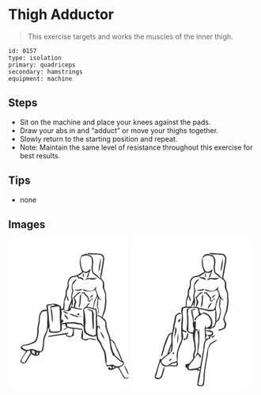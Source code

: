 # Thigh Adductor
> This exercise targets and works the muscles of the inner thigh.

``` 
id: 0157 
type: isolation 
primary: quadriceps 
secondary: hamstrings 
equipment: machine 
``` 

## Steps

 - Sit on the machine and place your knees against the pads.
 - Draw your abs in and “adduct” or move your thighs together.
 - Slowly return to the starting position and repeat.
 - Note: Maintain the same level of resistance throughout this exercise for best results.

## Tips

 - none

## Images

<svg width="182pt" height="300" viewBox="0 0 182 225" xmlns="http://www.w3.org/2000/svg">
  <g fill="#FFF">
    <path d="M0 0h182v202.96c-1.79-4.28-3.53-8.78-6.77-12.2 1.82 5.29 4.64 10.17 6.77 15.35v3.13c-1.06.53-2.12 1.07-3.18 1.61-1.22-.93-2.88-1.47-3.59-2.92-2.38-4.42-4.64-8.9-7.29-13.16 2.97-1.26 6.69-2.66 7.43-6.23.68-1.74-1.38-2.79-2.21-4.02-2.47-7.13-5.73-13.94-8.96-20.75-1.91-4.36-3.24-10.56-8.9-11.27-.73-5.89-4.01-10.98-5.24-16.73-1.51-3.76-.41-8.01-2.07-11.72-.94-2.38-3.27-3.67-5.16-5.19 1.72-4.54 4.4-8.81 4.91-13.73.43-4.41 1.46-8.84.9-13.29-.54-4.59.39-9.42-1.7-13.74-1.94-3.76-1.31-8.03-1.6-12.08-.84-2.75-2.93-4.83-4.64-7.04.7-3.3 1.5-6.58 2.01-9.91.81-6.71 2.76-13.28 2.87-20.08-.34-3.72-3.66-7-7.52-6.77-6.34-.04-12.72-1.42-19.02-.4.69.51 1.4 1.02 2.11 1.51 5.27-.41 10.54.42 15.81.32 3.94-.49 7.68 3.4 6.82 7.29-1.2 9.72-3.59 19.25-4.63 28.99-2.69-3.61-5.92-6.82-9.89-9-1.23-3.94-1.69-8.13-.78-12.2.91-4.27.72-9.3-2.33-12.71-2.15-2.46-6.08-1.33-8.15-3.86-2.28.97-4.91 1.35-6.88 2.92-4.86 7.48-2.49 17.22.9 24.79-3.81 2.35-7.39 5.49-11.99 6.08-3.54.27-7.03 2.07-8.6 5.37-1.64 2.62-1.14 5.8-1.42 8.72.05 2.9-2.08 5.16-2.67 7.89-.43 3.27 0 6.7-1.28 9.82-2.34 5.5-1.88 11.59-3.07 17.35-.89.23-1.78.47-2.66.7-.55-1.65-.26-4.09-2.11-4.96-3.78-1.82-7.93-3.65-12.24-2.82 1.15.62 2.33 1.18 3.54 1.69.37.14 1.12.43 1.49.57-2.38.63-4.76 1.29-7.12 2.02-.07 4.65 1.3 9.14 1.61 13.75.38 3.65.29 7.46 1.87 10.86.11-7.62.28-15.58-2.61-22.76 3.96-1.54 8.19-1.93 12.4-1.95 1.53 6.81.69 13.87 1.14 20.79-.21 5.45 1.44 10.98-.05 16.35-4.61 1.07-9.33 1.07-13.98.37-.27-1.45-.5-2.9-.78-4.35-.89 1.31-2.24 2.71-2.08 4.4.76 1.24 2.09 2.14 3.58 2.2 5.18.54 10.97.42 15.37-2.72 1.46-2.91.5-6.36.75-9.48 1.52-.31 3.05-.61 4.57-.9.83 1.92 1.8 3.77 2.89 5.56-1.92.79-3.82 1.63-5.6 2.7 2.72.34 4.92-1.29 6.92-2.86 2.72.79 5.46 1.53 8.25 2.06-.36 3.12 0 6.51-1.6 9.35-2.57 2.64-6.46 1.41-8.83-.82.79-.37 2.36-1.11 3.15-1.48-.18-.35-.53-1.04-.71-1.38-8.96 1.89-18.08 2.91-27.11 4.37-1.34.3-2.41 1.04-3.23 2.22 9.16-1.16 18.2-3.13 27.4-4.07.19.66.56 1.97.75 2.63 2.12.67 4.3 1.75 6.59 1.32 1.74-.47 3.24-1.51 4.81-2.36.22-3.4.22-6.82.07-10.23 4.19.31 8.32 1.08 12.46 1.73-.18 4.24-1.27 8.41-1.34 12.64 1.36 1.86 3.58 2.83 5.76 3.36 2.39.62 4.36-1.2 6.3-2.25 3.84.95 7.82 1.8 11.79 1.29-3.96-1.44-8.2-2.29-12.42-2.23-2.84.95-6.7 3.02-8.84-.3 0-4.64.95-9.52-1.15-13.89-4.93-1.05-9.94-1.76-14.98-1.96-2.67-.27-5.74-.59-7.72-2.57-.04-1.19-.04-2.39 0-3.58 3.95.01 7.92-.3 11.86.1 2.93.62 5.81 1.51 8.84 1.42 1.49 1.24 2.94 2.53 4.37 3.85.13 3.49-.22 7.87 3.07 10.12 4.76 2.97 10.88 6.22 16.37 3.09.32 3.02.62 6.36 2.94 8.6 3.16 3.25 3.92 7.89 6.3 11.63 5.34 7.87 1.56 18.48 7.01 26.35 1.53-.35 3.04-.84 4.62-.9l.59.28c1.55.72 2.48 2.63.77 3.78-1.04-.6-1.98-1.37-2.99-1.98-1.06-.58-1.27 1.39-1.83 1.9 3.15 4.44 8.65 1.25 11.89-1.35 1.14.02 2.29.04 3.43.07 2.53 4.35 5.2 8.64 7.28 13.23 1.33 3.11 5.39 4.14 8.19 2.31V225H0V0m137.03 48.82l.74-.15c1.91-6.65 2.35-13.66 2.8-20.54-1.98 6.71-3.34 13.71-3.54 20.69M57.91 99.67c-.02 2.64.06 5.28.57 7.88-2.6-1.76-5.41.02-7.83 1.16-3.94 4.08-4.3 9.9-4.65 15.25-.04 4.47-2.27 8.61-2.05 13.11.15 5.86-.07 12.33-3.51 17.31-3.35 2.64-7.78 3.54-11.61 5.38-4.12.04-9.83.94-10.01 6.18 2.36 2.1 5.34 3.15 8.15 4.45-3.23 4.86-6.65 9.69-8.89 15.11 1.13 1.36 2.58 2.39 3.98 3.45 1.93-.84 4.69-.82 5.59-3.06 2.09-4.24 4.84-8.08 7.28-12.1 3.18 2.82 8.89 5.05 12.11 1.17.03-.72.09-2.16.13-2.87 2.32-1.11 5.81-1.93 5.96-5.07 1.85-6.58.37-13.76 3.36-20.07 1.96-4.1 3.6-8.37 4.01-12.93l.57 3.04c3.34-3.94.93-9.34.78-13.95-.23-7.43-1.39-14.76-1.94-22.15 2.1-.55 4.26-.86 6.44-.74-.1-.47-.32-1.43-.42-1.91-2.72.18-5.4.65-8.02 1.36z"/>
    <path d="M111.63 26.7c3.44-2.8 8.44-2.36 12.21-.45 1.17.51 2.05 1.53 2.27 2.82 1.5 4.48.94 9.34-.01 13.88.45 3.02.57 6.3 1.9 9.07 2.81 2.2 5.79 4.2 8.34 6.73 1.98 2.02 5.3 2.71 6.35 5.57 1.77 3.66-.49 7.97 1.43 11.58 1.7 3.49 3.3 7.24 2.7 11.23.44 6.83-.16 13.66-1.45 20.37-1.11 3.57-2.48 7.05-3.47 10.66-1.49-.82-2.98-1.64-4.49-2.42l.3-.7c-1.14.08-2.29.17-3.43.28 1.21-4.07-.92-7.85-.94-11.88l-.36 2.59c-1.29-.31-2.58-.63-3.87-.97 1.85-6.16 2.21-13.1 6.78-18.07-.65 4.02-.64 8.1-1.27 12.12-.43 2.84.56 5.72 2.01 8.13-.06 2.38-.22 4.75-.31 7.13 1.65-3.72 1.46-7.95-.66-11.45.4-2.95.81-5.91.69-8.89-.01-1.41-.26-3.05.92-4.11 1.14 1.52 2.71 2.56 4.47 3.25-1.86-2.43-4.48-4.38-5.48-7.38-1.19-3.31-2.25-6.67-3.56-9.93.58-1.22.93-2.51.84-3.87-1.99 2.24-3.4 5.39-6.54 6.21-4.98 1.28-9.93-.75-14.56-2.39 1.16 1.92 3.16 3.44 5.48 3.36 4.64.36 9.93.64 13.78-2.46 1.06 3.21 3.24 6.43 2.24 9.93-.22 2.63-2.41 4.38-3.31 6.72-.76 2.78-1.17 5.63-1.49 8.49-.28.74-.82 2.22-1.1 2.97-2.76-1.21-5.69-1.91-8.69-2.13 1.47-1.95 3.09-3.78 4.58-5.71-3.14-.05-4.28 3.42-5.83 5.56-2.54 1.08-5.03 3.37-4.37 6.42 1.1 8.15-.75 16.39.81 24.51-.94-2.34-1.93-5.74-5.04-5.82-3.9-.18-7.58-2.03-11.53-1.63-4.32.34-8.79-.39-12.97 1.05-1.65.58-3.4.65-5.12.64 1.01-.59 2.05-1.12 3.11-1.63.2-1.26.39-2.51.58-3.77-.36.19-1.09.58-1.45.77l-1.71-1.51c-.29-4.52 1.85-9.04-.14-13.41.72-.21 2.17-.63 2.9-.84 3.58 1.5 8.83 3.49 11.77-.13.05-.81.14-2.45.19-3.27 3.94 1.13 8.03 1.53 11.99 2.57 1.67.27 3.9 1.08 5.03-.67-3.58-.49-7.12-1.21-10.6-2.14-.74-3.08 1.24-5.72 1.77-8.62-.86-1.99-1.96-3.87-2.93-5.8 2.82-3.19 5.24-7.45 9.99-7.63-1.59-1.88-4.63-.93-6 .73-1.67 2.11-3.42 4.17-5.58 5.8.38 2.41 1.51 4.59 2.2 6.91-.83 2.92-2.04 5.78-1.48 8.91l-2.98-1.69c1.7-4.14 2.23-8.9.79-13.19-1.46-3.68 1.05-7.29 1.49-10.93-.54-2.22-2.1-4.34-1.5-6.72.36-4.57 4.8-6.97 6.78-10.75-7.34 2.05-9.42 11.66-6.78 17.98-1.56 3.94-2.26 8.2-1.52 12.39-.97 5.65-4.68 10.48-4.95 16.31-2.02.27-5.44 1.51-6.04-1.41.12-3.41 1.21-6.84.2-10.22.78-3.12 2.06-6.09 3.46-8.99.44 2.34 1.1 4.64 1.88 6.89.4-.13 1.19-.4 1.59-.53-1.14-2.17-.81-5.51-3.32-6.67.12-2.84.23-5.69.43-8.52 1.91-2.2 3.14-4.91 2.58-7.88-.63-4.61.91-9.86 5.38-11.98 2.45-.42 5.06-.25 7.2-1.78.49.95.95 1.92 1.4 2.89 3.24.19 6.18 1.44 8.88 3.18-.41-4.45-5.04-4-8.15-4.94-.89-1.16.44-2.29 1.45-2.68 2.1-1.21 4.25-2.44 5.75-4.41 1.35.49 2.71.95 4.08 1.41 1.67-.6 3.33-1.21 5-1.81-1.46 2.59-2.73 5.28-3.63 8.12 1.16.02 1.93-.48 2.31-1.51 1.61-3.59 1.94-7.61 3.97-11.04-3.29.68-5.27 5.06-9.17 4.21-4.41-1.56-4.84-6.78-5.89-10.65-.01-4.1-1.92-9.08 1.42-12.36m1.65 25c-.6 2.24-.63 4.72 1.44 6.17-.29-2.08.06-4.47-1.44-6.17m3.21 10.92c1.91-.63 3.66-2.49 5.8-1.97 3.98.81 9.35 1.99 12.01-2-4.44.93-8.92.57-13.39.34-2.28-.21-3.48 1.94-4.42 3.63m-15.65 14.16c.81 1.51 2.65 1.42 4.11 1.55 2.56.04 6.32.4 6.76-2.92-3.46 1.42-7.18 1.7-10.87 1.37m10.38 4.01l.07 1.32c.87.03 2.6.09 3.46.13 1.37 2.6 3.72 4.44 5.38 6.82 1.45 1.79-.63 4.57 1.61 5.9.12-.94.34-2.81.45-3.75.34-3.92-3.59-5.98-5.43-8.92-.94-2.3-3.66-1.2-5.54-1.5m-2.73 6.63c-.36 4.51-.04 9.18-1.44 13.55-.48 1.04.09 2.07.35 3.08 3.24-6.24 2.47-13.39 3.04-20.15-1.32.71-1.79 2.11-1.95 3.52m14.39 1.92c2.68-.57 4.76-2.46 6.47-4.48-2.95.06-4.74 2.45-6.47 4.48m3.35 1.02c-.75 1.56-.25 2.07 1.49 1.51.74-1.56.24-2.07-1.49-1.51m-3.67 4.86c1.48.28 2.66-1.96 2.21-3.22-1.44-.24-2.68 1.96-2.21 3.22m-39.65 14.45c2.25 2.08 5.12 3.28 8.07 3.99-1.99-2.45-4.6-4.88-8.07-3.99m9.77 3.49c2.82 3.7 8.21 3.01 11.91 5.41 2.34-1.35 5.14-1.02 7.64-1.9-2.27-.01-4.52.28-6.76.62-1.47-.93-3.05-1.61-4.75-1.98-2.6-.96-5.32-1.62-8.04-2.15m11.81 1.86c1.16 1.28 3.92-.19 3.13-1.9-1.07-1.32-3.66.39-3.13 1.9m-19.91-1.27c1.62 3.07 3.29 6.62 6.42 8.39-1.22-3.35-2.74-7.14-6.42-8.39z"/>
    <path d="M92.93 106.34c.51-3.35 1.69-6.54 3.29-9.52-.1 1.75-.22 3.5-.34 5.25-1.5 1.04-2.35 2.59-2.95 4.27zM114.76 106.39c1.1-.74 2.19-1.49 3.28-2.25 4.95-.09 9.35 2.35 14.11 3.25 1.51 6.76.12 13.68.68 20.5.35 5.64-.06 11.28-.25 16.92-1.17.58-2.34 1.14-3.52 1.7-3.67-1.8-8.34-2.32-10.95-5.76-2.15-4.59-1.59-9.87-.74-14.7-.39-6.6-.96-13.24-2.61-19.66m5.65.67c2.24.81 4.42 1.76 6.58 2.77-.14 9.23.63 18.39 1.33 27.58.74-1.35 1.68-2.76 1.47-4.39-.05-5.67-.2-11.34-.12-17.01.05-2.71-.32-5.57-1.88-7.86-1.3-.63-2.78-.68-4.17-.94-.82-.51-1.65-1.01-2.48-1.51-.18.34-.55 1.02-.73 1.36zM51.33 110.36c2.39-.61 4.84-1.55 7.35-1.07.41 4.55.87 9.15.37 13.72-.47 6.49.98 13.48-2.44 19.43-2.55 4.22-3.87 9.08-3.89 14.01.14 4.16-1.18 8.13-1.86 12.18l-1.8 1.52c-3.95-.02-7.45-1.93-11.08-3.2-3.06-1.07-6.04.62-9 1.21-3.26-.51-6.79-1.61-8.32-4.83 2.9-2.21 6.54-1.86 9.94-2.37 4-2.84 10.54-2.41 12.67-7.42 1.8-4.96 3.04-10.21 2.79-15.51-.16-4.03.59-8.02 1.72-11.87-.2-5.34.12-11.43 3.55-15.8zM135.21 116.32c4.3 1.36 7.73 4.7 10.84 7.89 1.75 2.6 1.03 5.82 1.09 8.74 1.46 3.41 1.76 7.2 3.44 10.53 3.15 6.66 3.6 14.13 4.18 21.35.81 3.72 2.52 7.17 3.74 10.76.31 1.35 1.72 1.7 2.8 2.26 2.07 1.51 4.04 3.17 5.75 5.09 1.99 2.23 5.04 2.98 7.25 4.95-1.55 4.63-7.15 5.49-11.38 4.95-1.72-.77-3.16-2.13-4.97-2.69-2.38.16-4.69.74-7.02 1.19-.55-.38-1.65-1.13-2.19-1.51.78-6.65.1-13.35-1.78-19.75-1.87-4.06-4.73-7.66-5.93-12.03-.73-3.21-4.01-5.02-4.71-8.26-1.13-5.84-1.83-12.19.39-17.86.84 1.7 1.16 3.9 2.9 4.99-.3-1.77-.81-3.49-1.38-5.19-1.18-.08-2.35-.11-3.52-.25 1.35-4.97-1.59-10.56.5-15.16m4.26 23.72c1.02 4.39 4.04 7.91 5.77 12.01.72-4.84-3.05-8.51-5.77-12.01z"/>
    <path d="M155.34 153.18c5.35 2.91 6.92 9.14 9.04 14.36 2.84 5.64 4.88 11.61 7.75 17.24-4.15-1.75-6.01-6.43-10.35-7.88-.11-.93-.22-1.85-.32-2.77-2.3-1.75-2.55-4.8-3.65-7.28-1.79-4.33-1.95-9.08-2.47-13.67zM36.1 168.39c1.38.61 2.75 1.23 4.11 1.88-.15 1.63-.22 3.26-.22 4.9-1.05-1.26-2.39-2.19-3.99-2.61.03-1.39.05-2.78.1-4.17zM28.59 170.33c1.37-.51 2.74-1.03 4.11-1.54.31 1.29.65 2.58 1.02 3.86-3.01 4.74-6.03 9.47-8.87 14.32l-3.66.06c-3.59-4.18 2.57-7.69 3.49-11.68 1.6-1.43 2.94-3.11 3.91-5.02zM43.07 171.93c.39-.09 1.16-.26 1.55-.35.25 1.75.99 3.95-1.57 4.05.01-.93.01-2.77.02-3.7zM159 193.16c1.35-.89 2.81 1.45 1.43 2.29-1.38 1.05-2.62-1.43-1.43-2.29z"/>
  </g>
  <g fill="#333">
    <path d="M119.04 21.82c6.3-1.02 12.68.36 19.02.4 3.86-.23 7.18 3.05 7.52 6.77-.11 6.8-2.06 13.37-2.87 20.08-.51 3.33-1.31 6.61-2.01 9.91 1.71 2.21 3.8 4.29 4.64 7.04.29 4.05-.34 8.32 1.6 12.08 2.09 4.32 1.16 9.15 1.7 13.74.56 4.45-.47 8.88-.9 13.29-.51 4.92-3.19 9.19-4.91 13.73 1.89 1.52 4.22 2.81 5.16 5.19 1.66 3.71.56 7.96 2.07 11.72 1.23 5.75 4.51 10.84 5.24 16.73 5.66.71 6.99 6.91 8.9 11.27 3.23 6.81 6.49 13.62 8.96 20.75.83 1.23 2.89 2.28 2.21 4.02-.74 3.57-4.46 4.97-7.43 6.23 2.65 4.26 4.91 8.74 7.29 13.16.71 1.45 2.37 1.99 3.59 2.92 1.06-.54 2.12-1.08 3.18-1.61v1.37c-2.8 1.83-6.86.8-8.19-2.31-2.08-4.59-4.75-8.88-7.28-13.23-1.14-.03-2.29-.05-3.43-.07-3.24 2.6-8.74 5.79-11.89 1.35.56-.51.77-2.48 1.83-1.9 1.01.61 1.95 1.38 2.99 1.98 1.71-1.15.78-3.06-.77-3.78l-.59-.28c-1.58.06-3.09.55-4.62.9-5.45-7.87-1.67-18.48-7.01-26.35-2.38-3.74-3.14-8.38-6.3-11.63-2.32-2.24-2.62-5.58-2.94-8.6-5.49 3.13-11.61-.12-16.37-3.09-3.29-2.25-2.94-6.63-3.07-10.12-1.43-1.32-2.88-2.61-4.37-3.85-3.03.09-5.91-.8-8.84-1.42-3.94-.4-7.91-.09-11.86-.1-.04 1.19-.04 2.39 0 3.58 1.98 1.98 5.05 2.3 7.72 2.57 5.04.2 10.05.91 14.98 1.96 2.1 4.37 1.15 9.25 1.15 13.89 2.14 3.32 6 1.25 8.84.3 4.22-.06 8.46.79 12.42 2.23-3.97.51-7.95-.34-11.79-1.29-1.94 1.05-3.91 2.87-6.3 2.25-2.18-.53-4.4-1.5-5.76-3.36.07-4.23 1.16-8.4 1.34-12.64-4.14-.65-8.27-1.42-12.46-1.73.15 3.41.15 6.83-.07 10.23-1.57.85-3.07 1.89-4.81 2.36-2.29.43-4.47-.65-6.59-1.32-.19-.66-.56-1.97-.75-2.63-9.2.94-18.24 2.91-27.4 4.07.82-1.18 1.89-1.92 3.23-2.22 9.03-1.46 18.15-2.48 27.11-4.37.18.34.53 1.03.71 1.38-.79.37-2.36 1.11-3.15 1.48 2.37 2.23 6.26 3.46 8.83.82 1.6-2.84 1.24-6.23 1.6-9.35-2.79-.53-5.53-1.27-8.25-2.06-2 1.57-4.2 3.2-6.92 2.86 1.78-1.07 3.68-1.91 5.6-2.7a45.086 45.086 0 0 1-2.89-5.56c-1.52.29-3.05.59-4.57.9-.25 3.12.71 6.57-.75 9.48-4.4 3.14-10.19 3.26-15.37 2.72-1.49-.06-2.82-.96-3.58-2.2-.16-1.69 1.19-3.09 2.08-4.4.28 1.45.51 2.9.78 4.35 4.65.7 9.37.7 13.98-.37 1.49-5.37-.16-10.9.05-16.35-.45-6.92.39-13.98-1.14-20.79-4.21.02-8.44.41-12.4 1.95 2.89 7.18 2.72 15.14 2.61 22.76-1.58-3.4-1.49-7.21-1.87-10.86-.31-4.61-1.68-9.1-1.61-13.75 2.36-.73 4.74-1.39 7.12-2.02-.37-.14-1.12-.43-1.49-.57-1.21-.51-2.39-1.07-3.54-1.69 4.31-.83 8.46 1 12.24 2.82 1.85.87 1.56 3.31 2.11 4.96.88-.23 1.77-.47 2.66-.7 1.19-5.76.73-11.85 3.07-17.35 1.28-3.12.85-6.55 1.28-9.82.59-2.73 2.72-4.99 2.67-7.89.28-2.92-.22-6.1 1.42-8.72 1.57-3.3 5.06-5.1 8.6-5.37 4.6-.59 8.18-3.73 11.99-6.08-3.39-7.57-5.76-17.31-.9-24.79 1.97-1.57 4.6-1.95 6.88-2.92 2.07 2.53 6 1.4 8.15 3.86 3.05 3.41 3.24 8.44 2.33 12.71-.91 4.07-.45 8.26.78 12.2 3.97 2.18 7.2 5.39 9.89 9 1.04-9.74 3.43-19.27 4.63-28.99.86-3.89-2.88-7.78-6.82-7.29-5.27.1-10.54-.73-15.81-.32-.71-.49-1.42-1-2.11-1.51m-7.41 4.88c-3.34 3.28-1.43 8.26-1.42 12.36 1.05 3.87 1.48 9.09 5.89 10.65 3.9.85 5.88-3.53 9.17-4.21-2.03 3.43-2.36 7.45-3.97 11.04-.38 1.03-1.15 1.53-2.31 1.51.9-2.84 2.17-5.53 3.63-8.12-1.67.6-3.33 1.21-5 1.81-1.37-.46-2.73-.92-4.08-1.41-1.5 1.97-3.65 3.2-5.75 4.41-1.01.39-2.34 1.52-1.45 2.68 3.11.94 7.74.49 8.15 4.94-2.7-1.74-5.64-2.99-8.88-3.18-.45-.97-.91-1.94-1.4-2.89-2.14 1.53-4.75 1.36-7.2 1.78-4.47 2.12-6.01 7.37-5.38 11.98.56 2.97-.67 5.68-2.58 7.88-.2 2.83-.31 5.68-.43 8.52 2.51 1.16 2.18 4.5 3.32 6.67-.4.13-1.19.4-1.59.53-.78-2.25-1.44-4.55-1.88-6.89-1.4 2.9-2.68 5.87-3.46 8.99 1.01 3.38-.08 6.81-.2 10.22.6 2.92 4.02 1.68 6.04 1.41.27-5.83 3.98-10.66 4.95-16.31-.74-4.19-.04-8.45 1.52-12.39-2.64-6.32-.56-15.93 6.78-17.98-1.98 3.78-6.42 6.18-6.78 10.75-.6 2.38.96 4.5 1.5 6.72-.44 3.64-2.95 7.25-1.49 10.93 1.44 4.29.91 9.05-.79 13.19l2.98 1.69c-.56-3.13.65-5.99 1.48-8.91-.69-2.32-1.82-4.5-2.2-6.91 2.16-1.63 3.91-3.69 5.58-5.8 1.37-1.66 4.41-2.61 6-.73-4.75.18-7.17 4.44-9.99 7.63.97 1.93 2.07 3.81 2.93 5.8-.53 2.9-2.51 5.54-1.77 8.62 3.48.93 7.02 1.65 10.6 2.14-1.13 1.75-3.36.94-5.03.67-3.96-1.04-8.05-1.44-11.99-2.57-.05.82-.14 2.46-.19 3.27-2.94 3.62-8.19 1.63-11.77.13-.73.21-2.18.63-2.9.84 1.99 4.37-.15 8.89.14 13.41l1.71 1.51c.36-.19 1.09-.58 1.45-.77-.19 1.26-.38 2.51-.58 3.77-1.06.51-2.1 1.04-3.11 1.63 1.72.01 3.47-.06 5.12-.64 4.18-1.44 8.65-.71 12.97-1.05 3.95-.4 7.63 1.45 11.53 1.63 3.11.08 4.1 3.48 5.04 5.82-1.56-8.12.29-16.36-.81-24.51-.66-3.05 1.83-5.34 4.37-6.42 1.55-2.14 2.69-5.61 5.83-5.56-1.49 1.93-3.11 3.76-4.58 5.71 3 .22 5.93.92 8.69 2.13.28-.75.82-2.23 1.1-2.97.32-2.86.73-5.71 1.49-8.49.9-2.34 3.09-4.09 3.31-6.72 1-3.5-1.18-6.72-2.24-9.93-3.85 3.1-9.14 2.82-13.78 2.46-2.32.08-4.32-1.44-5.48-3.36 4.63 1.64 9.58 3.67 14.56 2.39 3.14-.82 4.55-3.97 6.54-6.21.09 1.36-.26 2.65-.84 3.87 1.31 3.26 2.37 6.62 3.56 9.93 1 3 3.62 4.95 5.48 7.38-1.76-.69-3.33-1.73-4.47-3.25-1.18 1.06-.93 2.7-.92 4.11.12 2.98-.29 5.94-.69 8.89 2.12 3.5 2.31 7.73.66 11.45.09-2.38.25-4.75.31-7.13-1.45-2.41-2.44-5.29-2.01-8.13.63-4.02.62-8.1 1.27-12.12-4.57 4.97-4.93 11.91-6.78 18.07 1.29.34 2.58.66 3.87.97l.36-2.59c.02 4.03 2.15 7.81.94 11.88 1.14-.11 2.29-.2 3.43-.28l-.3.7c1.51.78 3 1.6 4.49 2.42.99-3.61 2.36-7.09 3.47-10.66 1.29-6.71 1.89-13.54 1.45-20.37.6-3.99-1-7.74-2.7-11.23-1.92-3.61.34-7.92-1.43-11.58-1.05-2.86-4.37-3.55-6.35-5.57-2.55-2.53-5.53-4.53-8.34-6.73-1.33-2.77-1.45-6.05-1.9-9.07.95-4.54 1.51-9.4.01-13.88-.22-1.29-1.1-2.31-2.27-2.82-3.77-1.91-8.77-2.35-12.21.45m-18.7 79.64c.6-1.68 1.45-3.23 2.95-4.27.12-1.75.24-3.5.34-5.25-1.6 2.98-2.78 6.17-3.29 9.52m21.83.05c1.65 6.42 2.22 13.06 2.61 19.66-.85 4.83-1.41 10.11.74 14.7 2.61 3.44 7.28 3.96 10.95 5.76 1.18-.56 2.35-1.12 3.52-1.7.19-5.64.6-11.28.25-16.92-.56-6.82.83-13.74-.68-20.5-4.76-.9-9.16-3.34-14.11-3.25-1.09.76-2.18 1.51-3.28 2.25m20.45 9.93c-2.09 4.6.85 10.19-.5 15.16 1.17.14 2.34.17 3.52.25.57 1.7 1.08 3.42 1.38 5.19-1.74-1.09-2.06-3.29-2.9-4.99-2.22 5.67-1.52 12.02-.39 17.86.7 3.24 3.98 5.05 4.71 8.26 1.2 4.37 4.06 7.97 5.93 12.03 1.88 6.4 2.56 13.1 1.78 19.75.54.38 1.64 1.13 2.19 1.51 2.33-.45 4.64-1.03 7.02-1.19 1.81.56 3.25 1.92 4.97 2.69 4.23.54 9.83-.32 11.38-4.95-2.21-1.97-5.26-2.72-7.25-4.95-1.71-1.92-3.68-3.58-5.75-5.09-1.08-.56-2.49-.91-2.8-2.26-1.22-3.59-2.93-7.04-3.74-10.76-.58-7.22-1.03-14.69-4.18-21.35-1.68-3.33-1.98-7.12-3.44-10.53-.06-2.92.66-6.14-1.09-8.74-3.11-3.19-6.54-6.53-10.84-7.89m20.13 36.86c.52 4.59.68 9.34 2.47 13.67 1.1 2.48 1.35 5.53 3.65 7.28.1.92.21 1.84.32 2.77 4.34 1.45 6.2 6.13 10.35 7.88-2.87-5.63-4.91-11.6-7.75-17.24-2.12-5.22-3.69-11.45-9.04-14.36m3.66 39.98c-1.19.86.05 3.34 1.43 2.29 1.38-.84-.08-3.18-1.43-2.29z"/>
    <path d="M137.03 48.82c.2-6.98 1.56-13.98 3.54-20.69-.45 6.88-.89 13.89-2.8 20.54l-.74.15zM113.28 51.7c1.5 1.7 1.15 4.09 1.44 6.17-2.07-1.45-2.04-3.93-1.44-6.17zM116.49 62.62c.94-1.69 2.14-3.84 4.42-3.63 4.47.23 8.95.59 13.39-.34-2.66 3.99-8.03 2.81-12.01 2-2.14-.52-3.89 1.34-5.8 1.97zM100.84 76.78c3.69.33 7.41.05 10.87-1.37-.44 3.32-4.2 2.96-6.76 2.92-1.46-.13-3.3-.04-4.11-1.55zM111.22 80.79c1.88.3 4.6-.8 5.54 1.5 1.84 2.94 5.77 5 5.43 8.92-.11.94-.33 2.81-.45 3.75-2.24-1.33-.16-4.11-1.61-5.9-1.66-2.38-4.01-4.22-5.38-6.82-.86-.04-2.59-.1-3.46-.13l-.07-1.32zM108.49 87.42c.16-1.41.63-2.81 1.95-3.52-.57 6.76.2 13.91-3.04 20.15-.26-1.01-.83-2.04-.35-3.08 1.4-4.37 1.08-9.04 1.44-13.55zM122.88 89.34c1.73-2.03 3.52-4.42 6.47-4.48-1.71 2.02-3.79 3.91-6.47 4.48zM126.23 90.36c1.73-.56 2.23-.05 1.49 1.51-1.74.56-2.24.05-1.49-1.51zM122.56 95.22c-.47-1.26.77-3.46 2.21-3.22.45 1.26-.73 3.5-2.21 3.22zM57.91 99.67c2.62-.71 5.3-1.18 8.02-1.36.1.48.32 1.44.42 1.91-2.18-.12-4.34.19-6.44.74.55 7.39 1.71 14.72 1.94 22.15.15 4.61 2.56 10.01-.78 13.95l-.57-3.04c-.41 4.56-2.05 8.83-4.01 12.93-2.99 6.31-1.51 13.49-3.36 20.07-.15 3.14-3.64 3.96-5.96 5.07-.04.71-.1 2.15-.13 2.87-3.22 3.88-8.93 1.65-12.11-1.17-2.44 4.02-5.19 7.86-7.28 12.1-.9 2.24-3.66 2.22-5.59 3.06-1.4-1.06-2.85-2.09-3.98-3.45 2.24-5.42 5.66-10.25 8.89-15.11-2.81-1.3-5.79-2.35-8.15-4.45.18-5.24 5.89-6.14 10.01-6.18 3.83-1.84 8.26-2.74 11.61-5.38 3.44-4.98 3.66-11.45 3.51-17.31-.22-4.5 2.01-8.64 2.05-13.11.35-5.35.71-11.17 4.65-15.25 2.42-1.14 5.23-2.92 7.83-1.16-.51-2.6-.59-5.24-.57-7.88m-6.58 10.69c-3.43 4.37-3.75 10.46-3.55 15.8-1.13 3.85-1.88 7.84-1.72 11.87.25 5.3-.99 10.55-2.79 15.51-2.13 5.01-8.67 4.58-12.67 7.42-3.4.51-7.04.16-9.94 2.37 1.53 3.22 5.06 4.32 8.32 4.83 2.96-.59 5.94-2.28 9-1.21 3.63 1.27 7.13 3.18 11.08 3.2l1.8-1.52c.68-4.05 2-8.02 1.86-12.18.02-4.93 1.34-9.79 3.89-14.01 3.42-5.95 1.97-12.94 2.44-19.43.5-4.57.04-9.17-.37-13.72-2.51-.48-4.96.46-7.35 1.07M36.1 168.39c-.05 1.39-.07 2.78-.1 4.17 1.6.42 2.94 1.35 3.99 2.61 0-1.64.07-3.27.22-4.9-1.36-.65-2.73-1.27-4.11-1.88m-7.51 1.94c-.97 1.91-2.31 3.59-3.91 5.02-.92 3.99-7.08 7.5-3.49 11.68l3.66-.06c2.84-4.85 5.86-9.58 8.87-14.32-.37-1.28-.71-2.57-1.02-3.86-1.37.51-2.74 1.03-4.11 1.54m14.48 1.6c-.01.93-.01 2.77-.02 3.7 2.56-.1 1.82-2.3 1.57-4.05-.39.09-1.16.26-1.55.35zM120.41 107.06c.18-.34.55-1.02.73-1.36.83.5 1.66 1 2.48 1.51 1.39.26 2.87.31 4.17.94 1.56 2.29 1.93 5.15 1.88 7.86-.08 5.67.07 11.34.12 17.01.21 1.63-.73 3.04-1.47 4.39-.7-9.19-1.47-18.35-1.33-27.58-2.16-1.01-4.34-1.96-6.58-2.77zM82.91 109.67c3.47-.89 6.08 1.54 8.07 3.99-2.95-.71-5.82-1.91-8.07-3.99zM92.68 113.16c2.72.53 5.44 1.19 8.04 2.15 1.7.37 3.28 1.05 4.75 1.98 2.24-.34 4.49-.63 6.76-.62-2.5.88-5.3.55-7.64 1.9-3.7-2.4-9.09-1.71-11.91-5.41z"/>
    <path d="M104.49 115.02c-.53-1.51 2.06-3.22 3.13-1.9.79 1.71-1.97 3.18-3.13 1.9zM84.58 113.75c3.68 1.25 5.2 5.04 6.42 8.39-3.13-1.77-4.8-5.32-6.42-8.39zM139.47 140.04c2.72 3.5 6.49 7.17 5.77 12.01-1.73-4.1-4.75-7.62-5.77-12.01zM175.23 190.76c3.24 3.42 4.98 7.92 6.77 12.2v3.15c-2.13-5.18-4.95-10.06-6.77-15.35z"/>
  </g>
</svg>

<svg width="182pt" height="300" viewBox="0 0 182 225" xmlns="http://www.w3.org/2000/svg">
  <g fill="#FFF">
    <path d="M0 0h182v225H0V0m118.68 22.07c6.48 2.18 13.66.99 20.41 1.86 2.56.22 4.05 2.86 4.84 5.02-1 10.37-3.71 20.49-4.8 30.84-2.77-3.5-5.95-6.69-9.85-8.92-1.19-3.89-1.74-8.02-.77-12.03 1.21-5.16.4-11.59-4.49-14.58-2.18-.36-4.48-.54-6.32-1.88-2.22.72-4.71 1.11-6.57 2.6-4.88 7.52-2.62 17.33.89 24.9-1.25.8-2.51 1.59-3.8 2.32-2.66 2.15-5.83 3.56-9.25 3.89-5.3.4-9.25 5.75-8.91 10.89.1 2.89-.13 5.82-1.78 8.29-2.27 3.65-.39 8.22-2.1 12.04a28.232 28.232 0 0 0-2 14.73c-2.16.51-4.37.96-6.32 2.08-1.04 3.1-.75 6.41-.13 9.57-1.19-.78-2.37-1.57-3.55-2.37-2.18 1.42-4.79 2.55-6.12 4.91-1.5 4.24-1.17 8.86-2.79 13.08-.54 4.08-.93 8.19-1.77 12.23-1.84.7-3.63 1.5-5.38 2.39-6.05 10.35-8.48 22.19-11.8 33.57.42-.12 1.26-.37 1.68-.49 2.79-6.14 3.32-13.02 6.32-19.08 2.21-5.01 2.5-11.78 7.94-14.56-.45 4.86.28 9.75-.24 14.61-2.79 5.47-4.32 11.44-6.3 17.24-3.16 1.86-6.03 4.18-8.32 7.07-.61-.18-1.81-.55-2.41-.73-2.56 8.84-5.4 17.61-8.05 26.42-.84 3.22 3.27 4.22 5.61 4.66 2.45-1.26 5.5-2.68 6.09-5.67 1.31-4.53 3.38-8.98 3.03-13.81-2.82 4.55-3.02 10.25-5.4 14.99-.94.97-2.06 1.74-3.11 2.57-1.62-.55-3.25-1.02-4.87-1.53 3.17-7.31 3.92-15.36 6.91-22.73 1.18 1.63 2.23 3.36 3.51 4.93 2.96 2.06 6.82 2.45 10.18 1.08 3.66.24 7.34 1.02 11.02.65 2.8-.95 2.51-4.57 1.37-6.75.79-4.73.56-9.55.96-14.31 1.52-6.93 5.12-13.18 7.22-19.93 1.38-4.05.15-8.31-.48-12.37 1.99.8 4.03 1.48 6.14 1.85-.01-.55-.04-1.65-.06-2.2-1.22-.14-2.44-.28-3.66-.44-.71-1.3-2.23-2.3-2.25-3.91-.13-6.42 1.5-12.84.33-19.23-.12-3.82-.74-7.98 1.32-11.43 2.81.13 5.62-.18 8.43-.35-1.41 1.1-4.17 1.56-3.75 3.95.21 9.62 1.58 19.49-.51 28.97.61 1.84 1.78 3.42 2.99 4.92 2.33.49 4.57 1.26 6.85 1.92-.24 3.82.17 7.68 1.09 11.38 1.36 3.49.94 7.29 1.42 10.94.5 2.9-1.25 5.42-2.13 8.05-.29 2.73.91 5.76-.76 8.22-1.5 2.23-3.6 3.99-5.04 6.27-1.92.38-3.82.83-5.71 1.35-.53 2.28-.59 4.92 2.25 5.57l.68 1.81c1.42.6 2.71 2.03 4.37 1.63 3.61-.64 7.27-.46 10.9-.92-.1.4-.29 1.2-.39 1.6 1.34-.19 2.68-.38 4.03-.58-2.33 7.24-3.15 14.86-4.12 22.37 3.16 2.03 7.97 2.86 10.23-.88 1.12-7.11.98-14.4 1.72-21.56 1.23-5.59 1.43-11.36 2.89-16.9 1.43-5.31 1.47-10.85 2.1-16.28 1.53-2.04 2.52-4.43 4.07-6.44 2.97-2.53 7.35-3.47 9.24-7.15-3.15 1.57-6.14 3.44-9.27 5.04-1.81.93-2.34 3.03-3.21 4.7-2.55 5.21-3 11.08-3.81 16.73-1.95 7.92-2.71 16.06-3.96 24.1-.83 4.82-.03 9.77-1.11 14.56-.41 1.4-.3 3.35-2 3.87-1.69 1.09-3.58-.25-5.22-.77 1.2-5.45 2.12-10.95 2.95-16.47 2.42-15.28 5.47-30.46 7.24-45.84.49-3.84 3.95-6.72 7.67-7.24.87-1.03.67-2.28.21-3.44 1.45-.73 2.89-1.49 4.32-2.27-.17-1.66.22-3.51-.46-5.04-3.16-2.52-7.51-1.85-11.26-1.73.27-3.97 4.15-2.61 6.62-1.79 2.54-1.21 5.03-2.52 7.52-3.84.97-2.24 1.77-4.53 2.44-6.87 1.62-1.1 3.82-1.96 4.37-4.04 1.41-6.19 4.66-12.97 1.1-19.06.62-4.3.57-8.64.83-12.97 1.65 1.23 3.35 2.41 5.16 3.38-1.8-2.51-4.39-4.52-5.48-7.5-1.2-3.25-2.23-6.56-3.42-9.81.35-1.37.64-2.75.88-4.14-2.12 2.25-3.69 5.34-6.8 6.37-5.05 1.18-10.01-.9-14.72-2.46 1.08 1.27 2.19 2.69 3.86 3.2 5.27.76 10.97.92 15.68-1.96 1.07 3.08 2.99 6.22 2.13 9.6-.36 2.83-2.85 4.76-3.48 7.49-1.11 4.16-.94 8.92-3.87 12.39-7.39 2.68-14.94-1.43-22.39-2.01-1.23-.65-2.47-1.26-3.73-1.84 1.06-2.45 2.49-4.85 2.89-7.51-.82-2-2.01-3.84-2.69-5.9 2.36-3.19 4.91-6.92 9.15-7.5.16-1.88-2.63-1.02-3.71-.71-2.88 1.95-4.54 5.24-7.37 7.31.57 2.3 1.6 4.46 2.2 6.75-.59 2.61-1.82 5.13-1.28 7.89l-3.06-.24c1.54-4.38 2.27-9.25.77-13.74-1.27-3.64 1.04-7.18 1.47-10.77-.47-2.23-2-4.35-1.46-6.7.41-4.65 4.86-7.18 6.94-11.01-7.39 2.14-9.71 11.61-7.08 18.09-1.4 3.99-2.15 8.22-1.49 12.43-.69 3.94-2.65 7.55-3.67 11.41-2.32.05-4.63.11-6.93.25.36-2.5.2-5.01.19-7.52.51-2.94 1.99-5.6 3.05-8.37.54 2.35 1.21 4.66 1.97 6.94.42-.16 1.27-.49 1.69-.65-.96-2.38-1.4-5.07-3.23-6.99.03-2.7.14-5.39.28-8.08 5.09-4.63.31-12.33 4.72-17.23 2.62-4.1 8.1-2.36 11.78-4.78l-.76 3c3.43.49 6.78 1.36 9.6 3.45-.41-1.17-.83-2.33-1.26-3.49-2.4-.87-4.94-1.24-7.49-.89.19-.81.39-1.61.59-2.41 2.65-1.39 5.25-2.96 7.33-5.15 2.94 1.41 6.09 1.06 8.96-.43-1.52 2.61-2.8 5.37-3.62 8.29 1.23-.4 2.37-1.08 2.68-2.43 1.46-3.55 2-7.38 3.18-11.02-2.18 2.21-4.64 4.33-7.79 4.94-2.81-.42-4.74-2.9-5.33-5.54-1.8-4.61-1.87-9.6-1.84-14.47 1.99-6.5 11.28-6.27 15.59-2.36 1.97 3.97 1.88 8.63 1.11 12.89-1.01 3.73.37 7.57 1.14 11.22 4.54 3.66 8.94 7.6 13.79 10.88 2.93 3.08 1.46 7.67 1.92 11.45.72 2.46 2.12 4.66 2.84 7.12 1.18 3.15.33 6.56.68 9.83.43 5.11-.7 10.14-1.24 15.19-1.19 5.1-3.53 9.87-4.66 14.98.04 2.79 1.83 5.17 2.35 7.86-.31 1.9-.9 3.74-1.48 5.57-2.73 1.28-5.5 2.52-8.52 2.9.28.41.82 1.23 1.09 1.64 3.23-.73 6.38-1.87 9.23-3.56 1.06-2.31 1.96-4.82 1.93-7.39-.91-2.33-2.77-4.41-2.6-7.05-.16-3.62 1.97-6.75 3.25-9.99 1.86-4.14 1.66-8.77 2.42-13.16.8-3.94-.58-7.87-.24-11.83.38-3.58-1.03-6.91-2.26-10.18-1.63-3.9.54-8.55-1.88-12.2-1.11-2.21-4.18-3.83-3.09-6.68 1.48-6.58 2.27-13.28 3.61-19.89.24-4 2.18-8.69-.86-12.12-2.4-3.55-7.21-2.76-10.91-3.04-4.79.29-9.71-1.77-14.35.14m18.3 27.58c3.26-6.6 2.9-14.36 3.62-21.55-2.16 6.97-3.51 14.26-3.62 21.55m-23.62 1.72c-.79 2.41-.67 5.03 1.4 6.72-.19-2.29-.39-4.63-1.4-6.72m2.95 11.27c1.86-.74 3.68-1.58 5.59-2.22 4.07 1.36 9.61 2.1 12.57-1.74-4.5.74-9.02.48-13.54.29-2.37-.3-3.49 2.1-4.62 3.67M101.3 76.75l-.16 1.26c3.23.37 6.5.43 9.72-.11.25-.83.5-1.65.75-2.47-3.3 1.24-6.81 1.73-10.31 1.32m9.86 4.93c1.19.37 2.41.58 3.58 1.01 2.16 2.62 4.64 5.02 6.22 8.06-.38 1.58-.84 3.29.81 4.37.35-2.21.44-4.44.29-6.66-2.28-2.49-4.3-5.25-6.65-7.63-1.3.03-3.64-.58-4.25.85m-2.84 10.05c.02 4.21-1.5 8.27-1.23 12.45.87-1.82 1.68-3.67 2.51-5.5.4-5.04.66-10.08.7-15.13-2.06 2.21-2.17 5.33-1.98 8.18m14.48-2.29c2.79-.7 4.98-2.66 6.77-4.82-3.03.3-5.02 2.6-6.77 4.82m3.37.92c-.59 1.61-.05 2.11 1.63 1.49.57-1.62.03-2.12-1.63-1.49m-3.35 4.52c1.24.35 2.46-1.59 1.79-2.62-1.23-.34-2.5 1.59-1.79 2.62m-5.44 11.57c2.12-3.37 4.32-6.69 6.64-9.93-4.24 1.29-6.2 5.86-6.64 9.93m-30.8 35.92c-.9 2.83-.99 6.01-2.58 8.59-.77-.05-2.3-.14-3.07-.19-.03.93-.05 1.85-.08 2.77 2.09-.88 4.17-1.83 5.99-3.21-.05-2.64 2.3-5.91-.26-7.96m35.59 5.72c.74.49 1.49.98 2.24 1.46 1.61-.95 3.2-1.99 4.13-3.68-2.15.66-4.23 1.53-6.37 2.22z"/>
    <path d="M130.33 100.29c1.01-4.7 2.27-9.48 5.52-13.19-.62 4.29-.92 8.61-1.37 12.92-.24 3.74 2.75 7.13 1.65 10.89-1.27 4.65-1.72 9.87-5.2 13.53-.99-3.13-.57-6.34-.03-9.49-.36-4.86-2.2-9.85-.57-14.66zM96.7 94.89c-.64 2.78-.77 5.64-.58 8.49-.95-.04-2.86-.12-3.82-.15 2.38-2.23 3.47-5.31 4.4-8.34zM90.92 104.68c3.47-.35 6.97-.59 10.44-.11 2.24 2.93 1.88 6.78 2.52 10.23-3.02 2.19-6.75 4.44-6.69 8.73.5-.2 1.5-.6 1.99-.8.3-5.19 6.32-6.25 9.78-8.77-1.14-.73-2.37-1.34-3.42-2.2-.57-2.06-.89-4.18-1.38-6.26 4.48 1.64 9.23 2.32 13.83 3.55 3.71 1.14 7.54-.1 10.84-1.83.8 1.32-.12 2.75-.34 4.11 1.16 3.49-.24 7.11.31 10.66.38 2.93-.41 5.84-1.43 8.55-1.2 1.79-3.31 2.61-5.01 3.79 5.48-8.41-.63-21.2-10.35-22.97l-4.13.72c3.41 1.6 7.86 1.44 10.31 4.78 2.84 3.77 5.44 9.05 3.22 13.7-1.3 2.66-4.28 3.5-6.87 4.31-.12-1.13-.35-3.38-.46-4.5-1.46 3.31-1.61 7.01-1.18 10.56.57 3.98.01 8.05.94 11.99-3.19 4.55-2.64 10.26-3.36 15.48-1.83 8.15-2.79 16.44-4.45 24.62-4.38 4.07-10.87 3.34-16.35 4.39-.42-.58-1.28-1.75-1.7-2.34 1.12-5.51 6.31-8.58 8.65-13.42 1.45-2.8 3.79-4.99 6.26-6.89 1.13 1.86 2.09 3.81 3 5.79.49-1.15.95-2.33 1.42-3.49-1.64-1.68-3.51-3.12-5.06-4.88 2.8-11.95 2.9-24.37 2.05-36.55-.46 1.79-.87 3.59-1.23 5.41-.62-1.65-1.57-6.26-4.19-3.9.46-4.1.46-8.22.42-12.33-.91-.01-1.81-.02-2.72-.02l-.54 1.76c.11-3.13.15-6.28-.61-9.34l1.37-.4c-.37.01-1.13.02-1.5.02-.57-3.06-1.12-6.13-1.29-9.25 1.29-.17 2.59-.28 3.89-.4.25-.34.75-1.03 1-1.37-2.2.06-4.32.65-6.37 1.43-1.09 6.54 3.18 12.36 2.32 18.86-.38 3.38-.16 6.89 1.56 9.91-.57 1.74-1.07 3.5-1.5 5.28a52.56 52.56 0 0 0-3.97.03L88 139.61c-.15-5.53.14-11.07.03-16.6-.12-2.63.45-5.4-.69-7.88-.15-3.07.09-6.15.72-9.15.96-.43 1.91-.86 2.86-1.3zM70.33 116.51c1.31-3 4.76-2.7 7.48-2.81.85 8.14-1.45 16.19-.69 24.32.4 4.69.01 9.42.62 14.1-4.11 10.18-9.59 20.99-6.76 32.29-2.98 2.51-7.37 1.83-10.31 4.41-1.93 1.06-3.59 3.61-6.05 2.87-3.12-.55-6.15-2.07-7.33-5.19-1.07-2.04 1.28-3.31 2.41-4.61 3.57-4.06 8.58-6.42 12.36-10.26l-3.13.04c.96-3.39 1.77-6.82 2.97-10.14.23 2.92.22 5.95-1.33 8.55.53.52 1.07 1.04 1.62 1.55 2.81-6.52 1.7-13.76 1.82-20.65-.58-7.48 3.49-14.31 3.32-21.78 2.06-4 1.12-8.72 3-12.69m2.1 6.72c.27 1.15.56 2.31.86 3.47 1.56-1.66 2.58-3.72 3.01-5.95-1.32.77-2.61 1.6-3.87 2.48m-4.31 9.85c.25 6.22-1.7 12.2-1.87 18.4 1.04-3.84 2.42-7.56 3.58-11.36.77-2.55.06-5.11-1.71-7.04m4.41 8.58c-.82 5.65-1.82 11.37-1.06 17.1 1.59-5.57 1.32-11.39 1.06-17.1m-8.18 30.26c-1.04.94.3 3.3 1.62 2.42 1.1-.99-.22-3.38-1.62-2.42m-2.8 9.52c-1.17.43-2.56 1.26-2.73 2.63.87 2.42 5.61-2.95 2.73-2.63z"/>
    <path d="M99 138.74c.8.03 1.59.07 2.39.1 1.22 6.24 2.42 12.69 1.39 19.04-1.67 7 .8 15.39-5.11 20.9-1.33-3.1.25-5.86 1.36-8.67.3-5.03.15-10.14-.87-15.09-1.16-5.42.59-10.86.84-16.28zM114.06 139.29c3.18.95 6.71.72 9.64 2.45.82 3.8-3.91 3.58-6.39 3.68-.13.72.07 1.28.6 1.68l1.62.32c-.1.87-.19 1.74-.29 2.61-1.67.57-3.37 1.1-5.05 1.64.17-.99.53-2.98.71-3.97l.38-.5c.56-.88 1.05-1.8 1.5-2.75l-1.79.44c-.28-1.87-.59-3.74-.93-5.6zM59.98 191c2.85-2.57 6.71-3.18 10.37-3.66l-.4 4.26c-3.33-.12-6.65-.34-9.97-.6zM103.44 196.16c.88-1.3 3.43-.03 2.15 1.35-.89 1.19-3.41.04-2.15-1.35z"/>
  </g>
  <g fill="#333">
    <path d="M118.68 22.07c4.64-1.91 9.56.15 14.35-.14 3.7.28 8.51-.51 10.91 3.04 3.04 3.43 1.1 8.12.86 12.12-1.34 6.61-2.13 13.31-3.61 19.89-1.09 2.85 1.98 4.47 3.09 6.68 2.42 3.65.25 8.3 1.88 12.2 1.23 3.27 2.64 6.6 2.26 10.18-.34 3.96 1.04 7.89.24 11.83-.76 4.39-.56 9.02-2.42 13.16-1.28 3.24-3.41 6.37-3.25 9.99-.17 2.64 1.69 4.72 2.6 7.05.03 2.57-.87 5.08-1.93 7.39-2.85 1.69-6 2.83-9.23 3.56-.27-.41-.81-1.23-1.09-1.64 3.02-.38 5.79-1.62 8.52-2.9.58-1.83 1.17-3.67 1.48-5.57-.52-2.69-2.31-5.07-2.35-7.86 1.13-5.11 3.47-9.88 4.66-14.98.54-5.05 1.67-10.08 1.24-15.19-.35-3.27.5-6.68-.68-9.83-.72-2.46-2.12-4.66-2.84-7.12-.46-3.78 1.01-8.37-1.92-11.45-4.85-3.28-9.25-7.22-13.79-10.88-.77-3.65-2.15-7.49-1.14-11.22.77-4.26.86-8.92-1.11-12.89-4.31-3.91-13.6-4.14-15.59 2.36-.03 4.87.04 9.86 1.84 14.47.59 2.64 2.52 5.12 5.33 5.54 3.15-.61 5.61-2.73 7.79-4.94-1.18 3.64-1.72 7.47-3.18 11.02-.31 1.35-1.45 2.03-2.68 2.43.82-2.92 2.1-5.68 3.62-8.29-2.87 1.49-6.02 1.84-8.96.43-2.08 2.19-4.68 3.76-7.33 5.15-.2.8-.4 1.6-.59 2.41 2.55-.35 5.09.02 7.49.89.43 1.16.85 2.32 1.26 3.49-2.82-2.09-6.17-2.96-9.6-3.45l.76-3c-3.68 2.42-9.16.68-11.78 4.78-4.41 4.9.37 12.6-4.72 17.23-.14 2.69-.25 5.38-.28 8.08 1.83 1.92 2.27 4.61 3.23 6.99-.42.16-1.27.49-1.69.65-.76-2.28-1.43-4.59-1.97-6.94-1.06 2.77-2.54 5.43-3.05 8.37.01 2.51.17 5.02-.19 7.52 2.3-.14 4.61-.2 6.93-.25 1.02-3.86 2.98-7.47 3.67-11.41-.66-4.21.09-8.44 1.49-12.43-2.63-6.48-.31-15.95 7.08-18.09-2.08 3.83-6.53 6.36-6.94 11.01-.54 2.35.99 4.47 1.46 6.7-.43 3.59-2.74 7.13-1.47 10.77 1.5 4.49.77 9.36-.77 13.74l3.06.24c-.54-2.76.69-5.28 1.28-7.89-.6-2.29-1.63-4.45-2.2-6.75 2.83-2.07 4.49-5.36 7.37-7.31 1.08-.31 3.87-1.17 3.71.71-4.24.58-6.79 4.31-9.15 7.5.68 2.06 1.87 3.9 2.69 5.9-.4 2.66-1.83 5.06-2.89 7.51 1.26.58 2.5 1.19 3.73 1.84 7.45.58 15 4.69 22.39 2.01 2.93-3.47 2.76-8.23 3.87-12.39.63-2.73 3.12-4.66 3.48-7.49.86-3.38-1.06-6.52-2.13-9.6-4.71 2.88-10.41 2.72-15.68 1.96-1.67-.51-2.78-1.93-3.86-3.2 4.71 1.56 9.67 3.64 14.72 2.46 3.11-1.03 4.68-4.12 6.8-6.37-.24 1.39-.53 2.77-.88 4.14 1.19 3.25 2.22 6.56 3.42 9.81 1.09 2.98 3.68 4.99 5.48 7.5-1.81-.97-3.51-2.15-5.16-3.38-.26 4.33-.21 8.67-.83 12.97 3.56 6.09.31 12.87-1.1 19.06-.55 2.08-2.75 2.94-4.37 4.04-.67 2.34-1.47 4.63-2.44 6.87-2.49 1.32-4.98 2.63-7.52 3.84-2.47-.82-6.35-2.18-6.62 1.79 3.75-.12 8.1-.79 11.26 1.73.68 1.53.29 3.38.46 5.04-1.43.78-2.87 1.54-4.32 2.27.46 1.16.66 2.41-.21 3.44-3.72.52-7.18 3.4-7.67 7.24-1.77 15.38-4.82 30.56-7.24 45.84-.83 5.52-1.75 11.02-2.95 16.47 1.64.52 3.53 1.86 5.22.77 1.7-.52 1.59-2.47 2-3.87 1.08-4.79.28-9.74 1.11-14.56 1.25-8.04 2.01-16.18 3.96-24.1.81-5.65 1.26-11.52 3.81-16.73.87-1.67 1.4-3.77 3.21-4.7 3.13-1.6 6.12-3.47 9.27-5.04-1.89 3.68-6.27 4.62-9.24 7.15-1.55 2.01-2.54 4.4-4.07 6.44-.63 5.43-.67 10.97-2.1 16.28-1.46 5.54-1.66 11.31-2.89 16.9-.74 7.16-.6 14.45-1.72 21.56-2.26 3.74-7.07 2.91-10.23.88.97-7.51 1.79-15.13 4.12-22.37-1.35.2-2.69.39-4.03.58.1-.4.29-1.2.39-1.6-3.63.46-7.29.28-10.9.92-1.66.4-2.95-1.03-4.37-1.63l-.68-1.81c-2.84-.65-2.78-3.29-2.25-5.57 1.89-.52 3.79-.97 5.71-1.35 1.44-2.28 3.54-4.04 5.04-6.27 1.67-2.46.47-5.49.76-8.22.88-2.63 2.63-5.15 2.13-8.05-.48-3.65-.06-7.45-1.42-10.94-.92-3.7-1.33-7.56-1.09-11.38-2.28-.66-4.52-1.43-6.85-1.92-1.21-1.5-2.38-3.08-2.99-4.92 2.09-9.48.72-19.35.51-28.97-.42-2.39 2.34-2.85 3.75-3.95-2.81.17-5.62.48-8.43.35-2.06 3.45-1.44 7.61-1.32 11.43 1.17 6.39-.46 12.81-.33 19.23.02 1.61 1.54 2.61 2.25 3.91 1.22.16 2.44.3 3.66.44.02.55.05 1.65.06 2.2-2.11-.37-4.15-1.05-6.14-1.85.63 4.06 1.86 8.32.48 12.37-2.1 6.75-5.7 13-7.22 19.93-.4 4.76-.17 9.58-.96 14.31 1.14 2.18 1.43 5.8-1.37 6.75-3.68.37-7.36-.41-11.02-.65-3.36 1.37-7.22.98-10.18-1.08-1.28-1.57-2.33-3.3-3.51-4.93-2.99 7.37-3.74 15.42-6.91 22.73 1.62.51 3.25.98 4.87 1.53 1.05-.83 2.17-1.6 3.11-2.57 2.38-4.74 2.58-10.44 5.4-14.99.35 4.83-1.72 9.28-3.03 13.81-.59 2.99-3.64 4.41-6.09 5.67-2.34-.44-6.45-1.44-5.61-4.66 2.65-8.81 5.49-17.58 8.05-26.42.6.18 1.8.55 2.41.73 2.29-2.89 5.16-5.21 8.32-7.07 1.98-5.8 3.51-11.77 6.3-17.24.52-4.86-.21-9.75.24-14.61-5.44 2.78-5.73 9.55-7.94 14.56-3 6.06-3.53 12.94-6.32 19.08-.42.12-1.26.37-1.68.49 3.32-11.38 5.75-23.22 11.8-33.57 1.75-.89 3.54-1.69 5.38-2.39.84-4.04 1.23-8.15 1.77-12.23 1.62-4.22 1.29-8.84 2.79-13.08 1.33-2.36 3.94-3.49 6.12-4.91 1.18.8 2.36 1.59 3.55 2.37-.62-3.16-.91-6.47.13-9.57 1.95-1.12 4.16-1.57 6.32-2.08-.67-5 .04-10.1 2-14.73 1.71-3.82-.17-8.39 2.1-12.04 1.65-2.47 1.88-5.4 1.78-8.29-.34-5.14 3.61-10.49 8.91-10.89 3.42-.33 6.59-1.74 9.25-3.89 1.29-.73 2.55-1.52 3.8-2.32-3.51-7.57-5.77-17.38-.89-24.9 1.86-1.49 4.35-1.88 6.57-2.6 1.84 1.34 4.14 1.52 6.32 1.88 4.89 2.99 5.7 9.42 4.49 14.58-.97 4.01-.42 8.14.77 12.03 3.9 2.23 7.08 5.42 9.85 8.92 1.09-10.35 3.8-20.47 4.8-30.84-.79-2.16-2.28-4.8-4.84-5.02-6.75-.87-13.93.32-20.41-1.86m11.65 78.22c-1.63 4.81.21 9.8.57 14.66-.54 3.15-.96 6.36.03 9.49 3.48-3.66 3.93-8.88 5.2-13.53 1.1-3.76-1.89-7.15-1.65-10.89.45-4.31.75-8.63 1.37-12.92-3.25 3.71-4.51 8.49-5.52 13.19m-33.63-5.4c-.93 3.03-2.02 6.11-4.4 8.34.96.03 2.87.11 3.82.15-.19-2.85-.06-5.71.58-8.49m-5.78 9.79c-.95.44-1.9.87-2.86 1.3-.63 3-.87 6.08-.72 9.15 1.14 2.48.57 5.25.69 7.88.11 5.53-.18 11.07-.03 16.6l2.94 1.71c1.32-.06 2.65-.07 3.97-.03.43-1.78.93-3.54 1.5-5.28-1.72-3.02-1.94-6.53-1.56-9.91.86-6.5-3.41-12.32-2.32-18.86 2.05-.78 4.17-1.37 6.37-1.43-.25.34-.75 1.03-1 1.37-1.3.12-2.6.23-3.89.4.17 3.12.72 6.19 1.29 9.25.37 0 1.13-.01 1.5-.02l-1.37.4c.76 3.06.72 6.21.61 9.34l.54-1.76c.91 0 1.81.01 2.72.02.04 4.11.04 8.23-.42 12.33 2.62-2.36 3.57 2.25 4.19 3.9.36-1.82.77-3.62 1.23-5.41.85 12.18.75 24.6-2.05 36.55 1.55 1.76 3.42 3.2 5.06 4.88-.47 1.16-.93 2.34-1.42 3.49-.91-1.98-1.87-3.93-3-5.79-2.47 1.9-4.81 4.09-6.26 6.89-2.34 4.84-7.53 7.91-8.65 13.42.42.59 1.28 1.76 1.7 2.34 5.48-1.05 11.97-.32 16.35-4.39 1.66-8.18 2.62-16.47 4.45-24.62.72-5.22.17-10.93 3.36-15.48-.93-3.94-.37-8.01-.94-11.99-.43-3.55-.28-7.25 1.18-10.56.11 1.12.34 3.37.46 4.5 2.59-.81 5.57-1.65 6.87-4.31 2.22-4.65-.38-9.93-3.22-13.7-2.45-3.34-6.9-3.18-10.31-4.78l4.13-.72c9.72 1.77 15.83 14.56 10.35 22.97 1.7-1.18 3.81-2 5.01-3.79 1.02-2.71 1.81-5.62 1.43-8.55-.55-3.55.85-7.17-.31-10.66.22-1.36 1.14-2.79.34-4.11-3.3 1.73-7.13 2.97-10.84 1.83-4.6-1.23-9.35-1.91-13.83-3.55.49 2.08.81 4.2 1.38 6.26 1.05.86 2.28 1.47 3.42 2.2-3.46 2.52-9.48 3.58-9.78 8.77-.49.2-1.49.6-1.99.8-.06-4.29 3.67-6.54 6.69-8.73-.64-3.45-.28-7.3-2.52-10.23-3.47-.48-6.97-.24-10.44.11m-20.59 11.83c-1.88 3.97-.94 8.69-3 12.69.17 7.47-3.9 14.3-3.32 21.78-.12 6.89.99 14.13-1.82 20.65-.55-.51-1.09-1.03-1.62-1.55 1.55-2.6 1.56-5.63 1.33-8.55-1.2 3.32-2.01 6.75-2.97 10.14l3.13-.04c-3.78 3.84-8.79 6.2-12.36 10.26-1.13 1.3-3.48 2.57-2.41 4.61 1.18 3.12 4.21 4.64 7.33 5.19 2.46.74 4.12-1.81 6.05-2.87 2.94-2.58 7.33-1.9 10.31-4.41-2.83-11.3 2.65-22.11 6.76-32.29-.61-4.68-.22-9.41-.62-14.1-.76-8.13 1.54-16.18.69-24.32-2.72.11-6.17-.19-7.48 2.81M99 138.74c-.25 5.42-2 10.86-.84 16.28 1.02 4.95 1.17 10.06.87 15.09-1.11 2.81-2.69 5.57-1.36 8.67 5.91-5.51 3.44-13.9 5.11-20.9 1.03-6.35-.17-12.8-1.39-19.04-.8-.03-1.59-.07-2.39-.1m15.06.55c.34 1.86.65 3.73.93 5.6l1.79-.44c-.45.95-.94 1.87-1.5 2.75l-.38.5c-.18.99-.54 2.98-.71 3.97 1.68-.54 3.38-1.07 5.05-1.64.1-.87.19-1.74.29-2.61l-1.62-.32c-.53-.4-.73-.96-.6-1.68 2.48-.1 7.21.12 6.39-3.68-2.93-1.73-6.46-1.5-9.64-2.45M59.98 191c3.32.26 6.64.48 9.97.6l.4-4.26c-3.66.48-7.52 1.09-10.37 3.66m43.46 5.16c-1.26 1.39 1.26 2.54 2.15 1.35 1.28-1.38-1.27-2.65-2.15-1.35z"/>
    <path d="M136.98 49.65c.11-7.29 1.46-14.58 3.62-21.55-.72 7.19-.36 14.95-3.62 21.55zM113.36 51.37c1.01 2.09 1.21 4.43 1.4 6.72-2.07-1.69-2.19-4.31-1.4-6.72zM116.31 62.64c1.13-1.57 2.25-3.97 4.62-3.67 4.52.19 9.04.45 13.54-.29-2.96 3.84-8.5 3.1-12.57 1.74-1.91.64-3.73 1.48-5.59 2.22zM101.3 76.75c3.5.41 7.01-.08 10.31-1.32-.25.82-.5 1.64-.75 2.47-3.22.54-6.49.48-9.72.11l.16-1.26zM111.16 81.68c.61-1.43 2.95-.82 4.25-.85 2.35 2.38 4.37 5.14 6.65 7.63.15 2.22.06 4.45-.29 6.66-1.65-1.08-1.19-2.79-.81-4.37-1.58-3.04-4.06-5.44-6.22-8.06-1.17-.43-2.39-.64-3.58-1.01zM108.32 91.73c-.19-2.85-.08-5.97 1.98-8.18-.04 5.05-.3 10.09-.7 15.13-.83 1.83-1.64 3.68-2.51 5.5-.27-4.18 1.25-8.24 1.23-12.45zM122.8 89.44c1.75-2.22 3.74-4.52 6.77-4.82-1.79 2.16-3.98 4.12-6.77 4.82zM126.17 90.36c1.66-.63 2.2-.13 1.63 1.49-1.68.62-2.22.12-1.63-1.49zM122.82 94.88c-.71-1.03.56-2.96 1.79-2.62.67 1.03-.55 2.97-1.79 2.62zM117.38 106.45c.44-4.07 2.4-8.64 6.64-9.93-2.32 3.24-4.52 6.56-6.64 9.93zM72.43 123.23c1.26-.88 2.55-1.71 3.87-2.48-.43 2.23-1.45 4.29-3.01 5.95-.3-1.16-.59-2.32-.86-3.47zM68.12 133.08c1.77 1.93 2.48 4.49 1.71 7.04-1.16 3.8-2.54 7.52-3.58 11.36.17-6.2 2.12-12.18 1.87-18.4zM72.53 141.66c.26 5.71.53 11.53-1.06 17.1-.76-5.73.24-11.45 1.06-17.1zM86.58 142.37c2.56 2.05.21 5.32.26 7.96-1.82 1.38-3.9 2.33-5.99 3.21.03-.92.05-1.84.08-2.77.77.05 2.3.14 3.07.19 1.59-2.58 1.68-5.76 2.58-8.59zM122.17 148.09c2.14-.69 4.22-1.56 6.37-2.22-.93 1.69-2.52 2.73-4.13 3.68-.75-.48-1.5-.97-2.24-1.46zM64.35 171.92c1.4-.96 2.72 1.43 1.62 2.42-1.32.88-2.66-1.48-1.62-2.42zM61.55 181.44c2.88-.32-1.86 5.05-2.73 2.63.17-1.37 1.56-2.2 2.73-2.63z"/>
  </g>
</svg>
